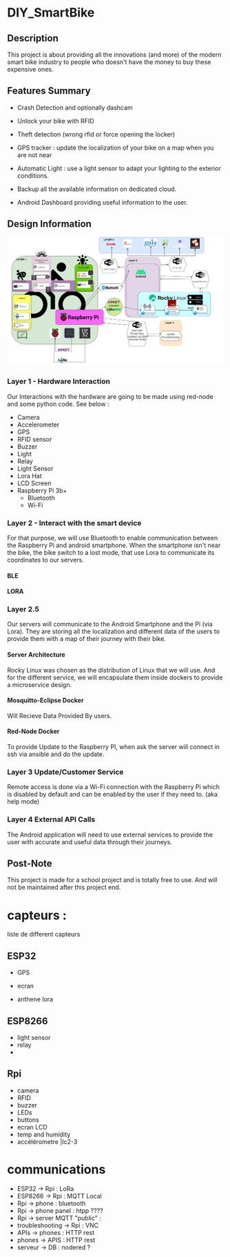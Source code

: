  # DIY_SmartBike
## Description
This project is about providing all the innovations (and more) of the modern smart bike industry to people who doesn't have the money to buy these expensive ones.
## Features Summary 

-  Crash Detection and optionally dashcam

-  Unlock your bike with RFID

-  Theft detection (wrong rfid or force opening the locker)

-  GPS tracker : update the localization of your bike on a map when you are not near 

-  Automatic Light : use a light sensor to adapt your lighting to the exterior conditions.

-  Backup all the available information on dedicated cloud.

-  Android Dashboard providing useful information to the user.
## Design Information
 ![image](https://github.com/Ourouk/DIY_SmartBike/raw/master/IOT.drawio.png)
### Layer 1 - Hardware Interaction
Our Interactions with the hardware are going to be made using red-node and some python code. See below :
- Camera
- Accelerometer
- GPS
- RFID sensor
- Buzzer
- Light
- Relay
- Light Sensor
- Lora Hat
- LCD Screen
- Raspberry Pi 3b+
    - Bluetooth
    - Wi-Fi
### Layer 2 - Interact with the smart device
For that purpose, we will use Bluetooth to enable communication between the Raspberry Pi and android smartphone.
When the smartphone isn't near the bike, the bike switch to a lost mode, that use Lora to communicate its coordinates to our servers.
 #### BLE


#### LORA 


### Layer 2.5
Our servers will communicate to the Android Smartphone and the Pi (via Lora).
They are storing all the localization and different data of the users to provide them with a map of their journey with their bike.
#### Server Architecture
Rocky Linux was chosen as the distribution of Linux that we will use. And for the different service, we will encapsulate them inside  dockers to provide a microservice design.

#### Mosquitto-Eclipse Docker
Will Recieve Data Provided By users.
#### Red-Node Docker
To provide Update to the Raspberry PI, when ask the server will connect in ssh via ansible and do the update.
### Layer 3 Update/Customer Service
Remote access is done via a Wi-Fi connection with the Raspberry Pi which is disabled by default and can be enabled by the user if they need to. (aka help mode)
### Layer 4 External API Calls
The Android application will need to use external services to provide the user with accurate and useful data through their journeys.
## Post-Note
This project is made for a school project and is totally free to use.
And will not be maintained after this project end.





# capteurs : 
 liste de different capteurs 
## ESP32
*  GPS 

*  ecran
*  anthene lora
## ESP8266
* light sensor 
* relay
* 
## Rpi
* camera 
* RFID
* buzzer
* LEDs
* buttons
* ecran LCD
* temp and humidity         
* accélérometre             |Ic2-3 

# communications

* ESP32 -> Rpi : LoRa
* ESP8266 -> Rpi : MQTT Local 
* Rpi -> phone : bluetooth 
* Rpi -> phone panel : htpp ????
* Rpi -> server MQTT  "public" : 
* troubleshooting -> Rpi : VNC
* APIs -> phones : HTTP rest
* phones -> APIS : HTTP rest 
* serveur -> DB :  nodered ?